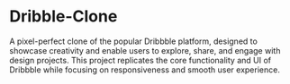 # Dribble-Clone
A pixel-perfect clone of the popular Dribbble platform, designed to showcase creativity and enable users to explore, share, and engage with design projects. This project replicates the core functionality and UI of Dribbble while focusing on responsiveness and smooth user experience.
